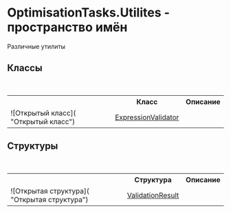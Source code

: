 # OptimisationTasks.Utilites - пространство имён
 

Различные утилиты


## Классы
&nbsp;<table><tr><th></th><th>Класс</th><th>Описание</th></tr><tr><td>![Открытый класс]( "Открытый класс")</td><td><a href="T_OptimisationTasks_Utilites_ExpressionValidator">ExpressionValidator</a></td><td /></tr></table>

## Структуры
&nbsp;<table><tr><th></th><th>Структура</th><th>Описание</th></tr><tr><td>![Открытая структура]( "Открытая структура")</td><td><a href="T_OptimisationTasks_Utilites_ValidationResult">ValidationResult</a></td><td /></tr></table>&nbsp;
